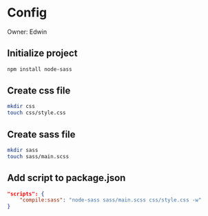 # Config

Owner: Edwin

## Initialize project

```bash
npm install node-sass
```

## Create css file

```bash
mkdir css
touch css/style.css
```

## Create sass file

```bash
mkdir sass
touch sass/main.scss
```

## Add script to package.json

```json
"scripts": {
	"compile:sass": "node-sass sass/main.scss css/style.css -w"
}
```